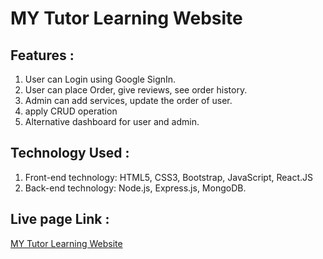 # MY Tutor Learning Website
## Features :
1. User can Login using Google SignIn.
2. User can place Order, give reviews, see order history.
3. Admin can add services, update the order of user.
4. apply CRUD operation
5. Alternative dashboard for user and admin.
## Technology Used :
1. Front-end technology: HTML5, CSS3, Bootstrap, JavaScript, React.JS
2. Back-end technology: Node.js, Express.js, MongoDB.
## Live page Link :
[MY Tutor Learning Website ](https://your-tutor-c52de.web.app/)